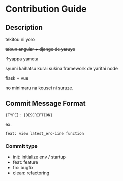 # Contribution Guide

## Description
tekitou ni yoro

~~tabun angular + django de yaruyo~~

↑yappa yameta

syumi kaihatsu kurai sukina framework de yaritai node

flask + vue

no minimaru na kousei ni suruze.

## Commit Message Format

```
{TYPE}: {DESCRIPTION}
```

ex.
```
feat: view latest_ero-iine function
```

### Commit type
- init: initialize env / startup
- feat: feature
- fix: bugfix
- clean: refactoring
